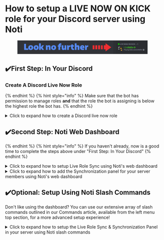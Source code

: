 # How to setup a LIVE NOW ON KICK role for your Discord server using Noti

<figure><img src="../../.gitbook/assets/livenowrole.png" alt=""><figcaption></figcaption></figure>

## ✔️First Step: In Your Discord

### Create A Discord Live Now Role

{% endhint %}
{% hint style="info" %} 
Make sure that the bot has permission to manage roles **and** that the role the bot is assigning is below the highest role the bot has.
{% endhint %}

<details>
  <summary>Click to expand how to create a Discord live now role</summary>
 
  1. You will need to create the Discord role in your server that you wish your community members to be automatically granted anytime they go live on Kick. (e.g.: LIVE NOW ON KICK). *As this autorole is simply a vanity role, we recommend leaving all permissions off by default.)*
  2. (optional) Drag to move the new live now role to the preferred order of your role server's listing; for example, if you want the new role to be at the top of your server's member list, you would drag the live now role to the top of your list of roles. (Reminder: The autorole created by Noti when you previously joined it to your server must always be above even this role in order for the bot to function function as intended!)
  3. (optional) Recommended live now role settings should be **enabled** for `Display role members separately from online members. This will display those currently live on Kick apart from other members or at the location you chose above in per your previous steps above.

</details>

## ✔️Second Step: Noti Web Dashboard

{% endhint %}
{% hint style="info" %} 
If you haven't already, now is a good time to complete the steps above under "First Step: In Your Discord"
{% endhint %}

<details>
  <summary>Click to expand how to setup Live Role Sync using Noti's web dashboard</summary>

  • Once you have the live now role created in your Discord server, you can head over and login to the Noti web dashboard.  Select `Manage` the server you wish to get started in and then press `Configure` to select Kick as your social category. \
  • On the Streamers panel, you should see Configure next to any streamers you may have previously added. Press `Configure` to open the streamer's configuration panel; under the General tab, you should see Live Role Sync. Select the LIVE NOW role you previously setup in the first step section. Set the User ID field to the streamer's Discord server member 18-digit ID and press `Add`. Lastly, make sure you press `Save` once you are happy with your choices.

Sample web dashboard configuration:   
![](../../.gitbook/assets/dashboard_kick_live_role_sync_config.png)

</details>

<!--
{% endhint %}
{% hint style="warning" %} 
This guide assumes you already have the basic knowledge of the Discord platform and therefore, does not include instructions on how to create a Discord channel where your members can access and use the synchronization panel posted by the Noti tutorial below.
{% endhint %}
-->

<details>
  <summary>Click to expand how to add the Synchronization panel for your server members using Noti's web dashboard</summary>
  
• From the web dashboard, select a server and press `Manage`. Select Kick category by pressing `Configure`. Select Panel from the top right menu. \
• Link and Sync Account: Select a discord channel to post the panel to and press `Send` \
• Congrats! If you have followed along thus far, you have just successfully posted the Noti synchronization panel to your Discord server channel. \
• Your members can now use the panel to link and sync their Kick.com account to your Discord server.

*Premium Option: You can opt to skip Noti voting link for your server by grabbing this addition from your Noti premium dashboard.*
</details>

<!--## ✔️Third Step: QoL Features For Your Server Members

### Add the Synchronization panel for your server members

{% endhint %}
{% hint style="warning" %} 
This guide assumes you already have the basic knowledge of the Discord platform and therefore, does not include instructions on how to create a Discord channel where your members can access and use the synchronization panel posted by the Noti tutorial below.
{% endhint %}

<details>
  <summary>Click to expand how to add the Synchronization panel</summary>
  
• From the web dashboard, select a server and press `Manage`. Select Kick category by pressing `Configure`. Select Panel from the top right menu. \
• Link and Sync Account: Select a discord channel to post the panel to and press `Send` \
• Congrats! If you have followed along thus far, you have just successfully posted the Noti synchronization panel to your Discord server channel. \
• Your members can now use the panel to link and sync their Kick.com account to your Discord server.

*Premium Option: You can opt to skip Noti voting link for your server by grabbing this addition from your Noti premium dashboard.*
</details>
-->
## ✔️Optional: Setup Using Noti Slash Commands

Don't like using the dashboard? You can use our extensive array of slash commands outlined in our Commands article, available from the left menu top section, for a more advanced setup experience!

<details>
  <summary>Click to expand how to setup the Live Role Sync & Synchronization Panel in your server using Noti slash commands</summary>

Sample `/setup service` usage:   
![](../../.gitbook/assets/slash_commands_livenow_setup_service.png) \
Sample `/panel synchronize` usage:   
![](../../.gitbook/assets/slash_commands_livenow_panel_synchronize.png)

</details>
